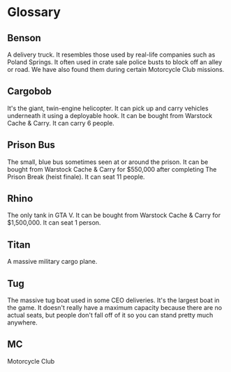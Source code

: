 # Glossary

## Benson

A delivery truck. It resembles those used by real-life companies such as Poland Springs. It often used in crate sale police busts to block off an alley or road. We have also found them during certain Motorcycle Club missions. 

## Cargobob

It's the giant, twin-engine helicopter. It can pick up and carry vehicles underneath it using a deployable hook. It can be bought from Warstock Cache & Carry. It can carry 6 people. 

## Prison Bus

The small, blue bus sometimes seen at or around the prison. It can be bought from Warstock Cache & Carry for $550,000 after completing The Prison Break (heist finale). It can seat 11 people. 

## Rhino

The only tank in GTA V. It can be bought from Warstock Cache & Carry for $1,500,000. It can seat 1 person. 

## Titan

A massive military cargo plane. 

## Tug

The massive tug boat used in some CEO deliveries. It's the largest boat in the game. It doesn't really have a maximum capacity because there are no actual seats, but people don't fall off of it so you can stand pretty much anywhere. 

## MC

Motorcycle Club